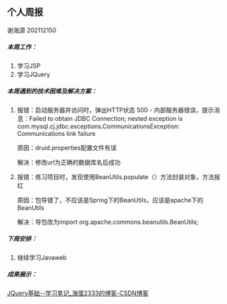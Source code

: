 ## 个人周报

谢海源 202112150

##### 本周工作：

1. 学习JSP
1. 学习JQuery

##### 本周遇到的技术困难及解决方案：

1. 报错：启动服务器并访问时，弹出HTTP状态 500 - 内部服务器错误，提示消息：Failed to obtain JDBC Connection; nested exception is com.mysql.cj.jdbc.exceptions.CommunicationsException: Communications link failure

   原因：druid.properties配置文件有误

   解决：修改url为正确的数据库名后成功

2. 报错：练习项目时，发现使用BeanUtils.populate（）方法封装对象，方法报红

   原因：包导错了，不应该是Spring下的BeanUtils，应该是apache下的BeanUtils

   解决：导包改为import org.apache.commons.beanutils.BeanUtils;

##### 下周安排：

1. 继续学习Javaweb

##### 成果展示：

[JQuery基础--学习笔记_海蛋2333的博客-CSDN博客](https://blog.csdn.net/m0_60679171/article/details/124382860)

